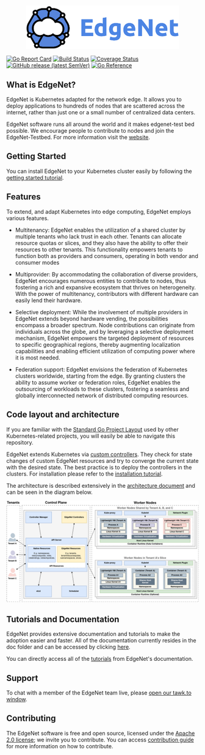 <p align="center">
    <img src="/assets/logos/edgenet_logos_2020_05_03/edgenet_logo_2020_05_03_w_text_300dpi_10pct.png" alt="Welcome to EdgeNet" width="400">
</p>

[![Go Report Card](https://goreportcard.com/badge/github.com/EdgeNet-project/edgenet)](https://goreportcard.com/report/github.com/EdgeNet-project/edgenet)
[![Build Status](https://github.com/EdgeNet-project/edgenet/actions/workflows/test_and_publish.yaml/badge.svg?branch=main)](https://github.com/EdgeNet-project/edgenet/actions/workflows/test_and_publish.yaml)
[![Coverage Status](https://coveralls.io/repos/github/EdgeNet-project/edgenet/badge.svg?branch=main)](https://coveralls.io/github/EdgeNet-project/edgenet?branch=main)
[![GitHub release (latest SemVer)](https://img.shields.io/github/v/release/EdgeNet-project/edgenet)](https://github.com/EdgeNet-project/edgenet/releases)
[![Go Reference](https://pkg.go.dev/badge/github.com/EdgeNet-project/edgenet.svg)](https://pkg.go.dev/github.com/EdgeNet-project/edgenet)

## What is EdgeNet?
EdgeNet is Kubernetes adapted for the network edge. It allows you to deploy applications to hundreds of nodes that are scattered across the internet, rather than just one or a small number of centralized data centers.

EdgeNet software runs all around the world and it makes edgenet-test bed possible. We encourage people to contribute to nodes and join the EdgeNet-Testbed. For more information visit the [website](https://edge-net.org).

## Getting Started

You can install EdgeNet to your Kubernetes cluster easily by following the [getting started tutorial](/docs/installation/README.md). 

## Features
To extend, and adapt Kubernetes into edge computing, EdgeNet employs various features. 
* Multitenancy: EdgeNet enables the utilization of a shared cluster by multiple tenants who lack trust in each other. Tenants can allocate resource quotas or slices, and they also have the ability to offer their resources to other tenants. This functionality empowers tenants to function both as providers and consumers, operating in both vendor and consumer modes

* Multiprovider: By accommodating the collaboration of diverse providers, EdgeNet encourages numerous entities to contribute to nodes, thus fostering a rich and expansive ecosystem that thrives on heterogeneity. With the power of multitenancy, contributors with different hardware can easily lend their hardware.

* Selective deployment: While the involvement of multiple providers in EdgeNet extends beyond hardware vending, the possibilities encompass a broader spectrum. Node contributions can originate from individuals across the globe, and by leveraging a selective deployment mechanism, EdgeNet empowers the targeted deployment of resources to specific geographical regions, thereby augmenting localization capabilities and enabling efficient utilization of computing power where it is most needed.

* Federation support: EdgeNet envisions the federation of Kubernetes clusters worldwide, starting from the edge. By granting clusters the ability to assume worker or federation roles, EdgeNet enables the outsourcing of workloads to these clusters, fostering a seamless and globally interconnected network of distributed computing resources.


<!-- Tenant resource quota:  -->

<!-- Variable slice granularity: -->

## Code layout and architecture
If you are familiar with the [Standard Go Project Layout](https://github.com/golang-standards/project-layout) used
by other Kubernetes-related projects, you will easily be able to navigate this repository.

EdgeNet extends Kubernetes via [custom controllers](https://kubernetes.io/docs/concepts/architecture/controller/). They check for state changes of custom EdgeNet resources and try to converge the current state with the desired state. The best practice is to deploy the controllers in the clusters. For installation please refer to the [installation tutorial](/docs/installation/README.md).

The architecture is described extensively in the [architecture document](/docs/architecture) and can be seen in the diagram below.

![EdgeNet Architecture Diagram](/docs/architecture/architecture.png)

## Tutorials and Documentation
EdgeNet provides extensive documentation and tutorials to make the adoption easier and faster. All of the documentation currently resides in the doc folder and can be accessed by clicking [here](./docs/README.md).

You can directly access all of the [tutorials](./docs/tutorials/README.md) from EdgeNet's documentation.

## Support

To chat with a member of the EdgeNet team live, please [open our tawk.to window](https://tawk.to/edgenet).

## Contributing

The EdgeNet software is free and open source, licensed under the [Apache 2.0 license](https://www.apache.org/licenses/LICENSE-2.0); we invite you to contribute. You can access [contribution guide](/docs/guides/contribution_guides.md) for more information on how to contribute.

